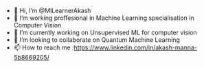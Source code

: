 

- 👋 Hi, I’m @MlLearnerAkash
- 👀 I’m working proffesional in Machine Learning specialisation in Computer Vision
- 🌱 I’m currently working on Unsupervised ML for computer vision
- 💞️ I’m looking to collaborate on Quantum Machine Learning
- 📫 How to reach me :https://www.linkedin.com/in/akash-manna-5b8669205/

<!---
MlLearnerAkash/MlLearnerAkash is a ✨ special ✨ repository because its `README.md` (this file) appears on your GitHub profile.
You can click the Preview link to take a look at your changes.
--->
